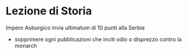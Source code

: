 # Lezione di Storia

Impero Asburgico invia ultimatum di 10 punti alla Serbia

* sopprimere ogni pubblicazioni che inciti odio o disprezzo contro la monarch
<!--stackedit_data:
eyJoaXN0b3J5IjpbLTk2NzIzMzM0Nl19
-->